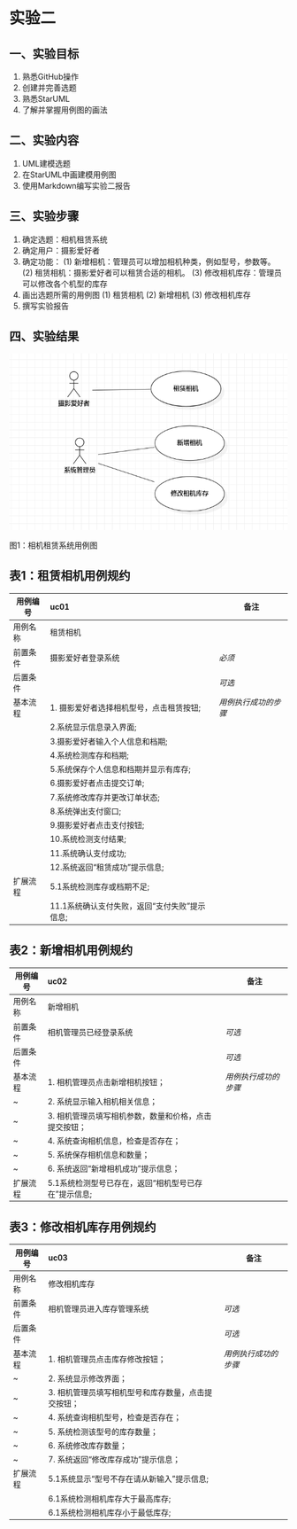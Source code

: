 # 实验二

 ## 一、实验目标

 1. 熟悉GitHub操作
2. 创建并完善选题
3. 熟悉StarUML
4. 了解并掌握用例图的画法

 ## 二、实验内容

 1. UML建模选题
2. 在StarUML中画建模用例图
3. 使用Markdown编写实验二报告

 ## 三、实验步骤

1. 确定选题：相机租赁系统
2. 确定用户：摄影爱好者
3. 确定功能：
(1) 新增相机：管理员可以增加相机种类，例如型号，参数等。
(2) 租赁相机：摄影爱好者可以租赁合适的相机。
(3) 修改相机库存：管理员可以修改各个机型的库存
4. 画出选题所需的用例图
(1) 租赁相机
(2) 新增相机
(3) 修改相机库存
5. 撰写实验报告

 ## 四、实验结果

 ![实验二用例图](./model2.jpg)

 图1：相机租赁系统用例图

## 表1：租赁相机用例规约  

| 用例编号 | uc01                          | 备注                 |
| -------- | :-------------------------- | -------------------- |
| 用例名称 | 租赁相机            |                      |
| 前置条件 | 摄影爱好者登录系统                    | *必须*               |
| 后置条件 |                             | *可选*               |
| 基本流程 | 1. 摄影爱好者选择相机型号，点击租赁按钮;  | *用例执行成功的步骤* |
|          | 2.系统显示信息录入界面;  |                  
|          | 3.摄影爱好者输入个人信息和档期;  |                      
|          | 4.系统检测库存和档期;  |
|          | 5.系统保存个人信息和档期并显示有库存;  |  
|          | 6.摄影爱好者点击提交订单;  |
|          | 7.系统修改库存并更改订单状态;  |
|          | 8.系统弹出支付窗口;  |
|          | 9.摄影爱好者点击支付按钮;  |
|          | 10.系统检测支付结果;  |
|          | 11.系统确认支付成功;  |
|          | 12.系统返回“租赁成功”提示信息; |                      
|扩展流程   | 5.1系统检测库存或档期不足;  |
|          | 11.1系统确认支付失败，返回“支付失败”提示信息; |

## 表2：新增相机用例规约  

| 用例编号 | uc02                                                        | 备注                 |
| -------- | :-------------------------------------------------------- | -------------------- |
| 用例名称 | 新增相机                                                    |                      |
| 前置条件 | 相机管理员已经登录系统                                       | *可选*               |
| 后置条件 |                                                            | *可选*               |
| 基本流程 | 1. 相机管理员点击新增相机按钮；| *用例执行成功的步骤* |
| ~        | 2. 系统显示输入相机相关信息；|                      
| ~        | 3. 相机管理员填写相机参数，数量和价格，点击提交按钮；|                      
| ~        | 4. 系统查询相机信息，检查是否存在；|
| ~        | 5. 系统保存相机信息和数量；| 
| ~        | 6. 系统返回“新增相机成功”提示信息；|                      
|扩展流程   | 5.1系统检测型号已存在，返回“相机型号已存在”提示信息; |  
## 表3：修改相机库存用例规约  

| 用例编号 | uc03                                                        | 备注                 |
| -------- | :-------------------------------------------------------- | -------------------- |
| 用例名称 | 修改相机库存                                                   |                      |
| 前置条件 | 相机管理员进入库存管理系统                                       | *可选*               |
| 后置条件 |                                                            | *可选*               |
| 基本流程 | 1. 相机管理员点击库存修改按钮；| *用例执行成功的步骤* |
| ~        | 2. 系统显示修改界面；|                      
| ~        | 3. 相机管理员填写相机型号和库存数量，点击提交按钮；|                      
| ~        | 4. 系统查询相机型号，检查是否存在；|
| ~        | 5. 系统检测该型号的库存数量；|
| ~        | 6. 系统修改库存数量；|
| ~        | 7. 系统返回“修改库存成功”提示信息；|                      
|扩展流程   | 5.1系统显示“型号不存在请从新输入”提示信息; |
|          | 6.1系统检测相机库存大于最高库存; |
|          | 6.1系统检测相机库存小于最低库存; |     
